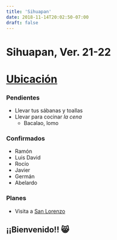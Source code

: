 ```yaml
---
title: 'Sihuapan'
date: 2018-11-14T20:02:50-07:00
draft: false
---
```


# Sihuapan, Ver. 21-22

# [Ubicación](https://www.google.com/maps/place/Memelas+Sihuapan,+Centro,+95810+Sihuapan,+Ver./@18.4362379,-95.175912,17z/data=!4m2!3m1!1s0x85c273cf1483240b:0xd6fca634447fea48?force=pwa&source=mlapk)

### Pendientes

- Llevar tus sábanas y toallas
- Llevar para cocinar _la cena_
  - Bacalao, lomo

### Confirmados

- Ramón
- Luis David
- Rocío
- Javier
- Germán
- Abelardo

### Planes

- Visita a [San Lorenzo](https://www.inah.gob.mx/zonas/186-zona-arqueologica-de-san-lorenzo-tenochtitlan)

## ¡¡Bienvenido!! 😸
